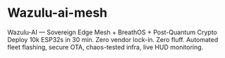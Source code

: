 # Wazulu-ai-mesh
Wazulu-AI — Sovereign Edge Mesh + BreathOS + Post-Quantum Crypto Deploy 10k ESP32s in 30 min. Zero vendor lock-in. Zero fluff. Automated fleet flashing, secure OTA, chaos-tested infra, live HUD monitoring.
